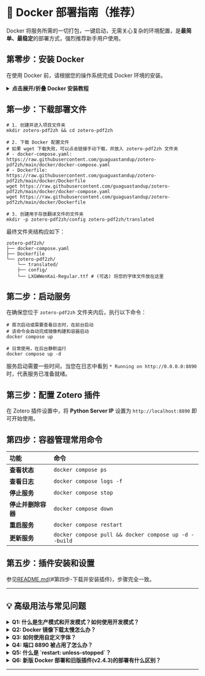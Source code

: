 # 🐳 Docker 部署指南（推荐）

Docker 将服务所需的一切打包，一键启动，无需关心复杂的环境配置，是**最简单、最稳定**的部署方式，强烈推荐新手用户使用。

## 第零步：安装 Docker

在使用 Docker 前，请根据您的操作系统完成 Docker 环境的安装。

<details>
<summary><b>点击展开/折叠 Docker 安装教程</b></summary>

### Windows 用户

1.  **开启 WSL2**：以**管理员身份**打开 PowerShell，执行 `wsl --install`，然后重启电脑。
2.  **安装 Docker Desktop**：访问 [Docker Desktop 官网](https://www.docker.com/products/docker-desktop/) 下载并安装。

### macOS 用户

访问 [Docker Desktop 官网](https://www.docker.com/products/docker-desktop/) 下载并安装。

### Linux 用户

执行以下命令一键安装：
```shell
curl -fsSL https://get.docker.com -o get-docker.sh
sudo sh get-docker.sh
sudo usermod -aG docker $USER
# 重启或重新登录以生效
```

### 验证安装

打开终端，执行 `docker --version` 和 `docker compose version`，如果能看到版本号，说明安装成功。

</details>

## 第一步：下载部署文件

```shell
# 1. 创建并进入项目文件夹
mkdir zotero-pdf2zh && cd zotero-pdf2zh

# 2. 下载 Docker 配置文件
# 如果 wget 下载失败，可以点击链接手动下载，并放入 zotero-pdf2zh 文件夹
# - docker-compose.yaml: https://raw.githubusercontent.com/guaguastandup/zotero-pdf2zh/main/docker/docker-compose.yaml
# - Dockerfile: https://raw.githubusercontent.com/guaguastandup/zotero-pdf2zh/main/docker/Dockerfile
wget https://raw.githubusercontent.com/guaguastandup/zotero-pdf2zh/main/docker/docker-compose.yaml
wget https://raw.githubusercontent.com/guaguastandup/zotero-pdf2zh/main/docker/Dockerfile

# 3. 创建用于存放翻译文件的文件夹
mkdir -p zotero-pdf2zh/config zotero-pdf2zh/translated
```

最终文件夹结构应如下：
```
zotero-pdf2zh/
├── docker-compose.yaml
├── Dockerfile
└── zotero-pdf2zh/
    └── translated/
    ├── config/
    └── LXGWWenKai-Regular.ttf # (可选) 将您的字体文件放在这里
```

## 第二步：启动服务

在确保您位于 `zotero-pdf2zh` 文件夹内后，执行以下命令：

```shell
# 首次启动或需要查看日志时，在前台启动
# 该命令会自动完成镜像构建和容器启动
docker compose up

# 日常使用，在后台静默运行
docker compose up -d
```
服务启动需要一些时间，当您在日志中看到 `* Running on http://0.0.0.0:8890` 时，代表服务已准备就绪。

## 第三步：配置 Zotero 插件

在 Zotero 插件设置中，将 **Python Server IP** 设置为 `http://localhost:8890` 即可开始使用。

## 第四步：容器管理常用命令

| 功能 | 命令 |
| :--- | :--- |
| **查看状态** | `docker compose ps` |
| **查看日志** | `docker compose logs -f` |
| **停止服务** | `docker compose stop` |
| **停止并删除容器** | `docker compose down` |
| **重启服务** | `docker compose restart` |
| **更新服务** | `docker compose pull && docker compose up -d --build` |

## 第五步：插件安装和设置

参见[README.md](https://github.com/guaguastandup/zotero-pdf2zh/blob/main/README.md)(#第四步-下载并安装插件)，步骤完全一致。

---

## 💡 高级用法与常见问题

<details>
<summary><b>Q1: 什么是生产模式和开发模式？如何使用开发模式？</b></summary>

- **生产模式 (默认)**：使用 `docker-compose.yaml` 启动，配置固化在镜像中，稳定高效，适合日常使用。
- **开发模式 (热加载)**：使用 `docker-compose.dev.yaml` 启动，它会将您本地的 `server` 文件夹直接映射到容器中。这意味着您对本地代码和配置的任何修改都会**立即生效**，无需重启容器，适合调试或二次开发。

**如何使用开发模式？**
1.  额外下载 `docker-compose.dev.yaml` 和 `server` 文件夹。
    ```shell
    # 下载 dev 配置文件
    wget https://raw.githubusercontent.com/guaguastandup/zotero-pdf2zh/main/docker/docker-compose.dev.yaml
    # 下载并解压 server 文件夹
    wget https://github.com/guaguastandup/zotero-pdf2zh/releases/download/v3.0.30/server.zip
    unzip server.zip
    ```
2.  使用 `-f` 参数指定配置文件启动：
    ```shell
    docker compose -f docker-compose.dev.yaml up -d
    ```
</details>

<details>
<summary><b>Q2: Docker 镜像下载太慢怎么办？</b></summary>

配置国内镜像加速器可大幅提升下载速度。推荐使用 `https://docker.xuanyuan.me`。

**Windows / macOS (Docker Desktop):**
1.  打开 Docker Desktop 设置 -> Docker Engine。
2.  在 JSON 配置中加入以下内容后，点击 "Apply & Restart"。
    ```json
    {
      "registry-mirrors": ["https://docker.xuanyuan.me"]
    }
    ```

**Linux:**
执行以下命令自动配置并重启 Docker。
```shell
sudo mkdir -p /etc/docker
sudo tee /etc/docker/daemon.json <<-'EOF'
{
  "registry-mirrors": ["https://docker.xuanyuan.me"]
}
EOF
sudo systemctl daemon-reload
sudo systemctl restart docker
```
</details>

<details>
<summary><b>Q3: 如何使用自定义字体？</b></summary>

虽然 Zotero 客户端 v3.0.30 版本暂不支持在界面中选择 新挂载的字体，但您可以通过挂载为未来做准备。

1.  将您的字体文件（如 `LXGWWenKai-Regular.ttf`）放入 `zotero-pdf2zh/zotero-pdf2zh/` 文件夹。
2.  修改 `docker-compose.yaml`，取消字体挂载的注释：
    ```yaml
    # ...
    volumes:
      - ./zotero-pdf2zh/translated:/app/server/translated
      # 取消下面一行的注释
      - ./zotero-pdf2zh/LXGWWenKai-Regular.ttf:/app/LXGWWenKai-Regular.ttf
    ```
3.  重启容器：`docker compose up -d --build`。
</details>

<details>
<summary><b>Q4: 端口 8890 被占用了怎么办？</b></summary>

修改 `docker-compose.yaml` 中的端口映射，将冒号前的端口改成其他未被占用的端口，如 `8891`。
```yaml
ports:
  - "8891:8890" # 本地端口:容器端口
```
同时，在 Zotero 插件中将服务地址改为 `http://localhost:8891`。
</details>

<details>
<summary><b>Q5: 什么是 `restart: unless-stopped`？</b></summary>

这是 Docker 的一项重启策略，能确保服务的稳定性。它意味着：
- **除非您手动执行 `docker compose stop` 命令**，否则容器在任何情况下（如服务器重启、程序崩溃）都会自动重新启动。
- 这让您无需担心服务意外中断，是后台服务的最佳实践。
</details>

<details>
<summary><b>Q6: 新版 Docker 部署和旧版插件(v2.4.3)的部署有什么区别？</b></summary>

新版 Docker 部署进行了全面优化，更简单、更强大。主要区别如下：

- **引擎变更**：新版 Docker **仅支持 `pdf2zh_next` 引擎**，暂不兼容旧的 `pdf2zh` 引擎。这是因为新版直接基于预装了 `next` 引擎的镜像构建，性能更优。
- **部署简化**：无需再手动创建 `config.json`。您只需下载 `docker-compose.yaml` 和 `Dockerfile` 两个文件，即可一键启动。
- **自动打包**：新版 Docker 会自动下载完整的 `server.zip` 服务包，而不是像旧版一样只依赖单个 `server.py` 文件，服务更完整、更稳定。

总之，如果您是老用户，请注意新版 Docker 暂不支持旧的 `pdf2zh` 引擎，其他方面体验将全面优于旧版。
</details>

---
